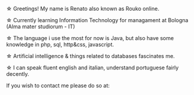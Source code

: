 ☆ Greetings! My name is Renato also known as Rouko online.

☆ Currently learning Information Technology for managament at Bologna (Alma mater studiorum - IT)

☆ The language i use the most for now is Java, but also have some knowledge in php, sql, http&css, javascript.

☆ Artificial intelligence & things related to databases fascinates me.

☆ I can speak fluent english and italian, understand portuguese fairly decently.

If you wish to contact me please do so at:


<!---
Roukolol/Roukolol is a ✨ special ✨ repository because its `README.md` (this file) appears on your GitHub profile.
You can click the Preview link to take a look at your changes.
--->

